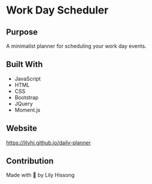# Work Day Scheduler

## Purpose
 A minimalist planner for scheduling your work day events. 

## Built With 
* JavaScript
* HTML
* CSS
* Bootstrap
* JQuery
* Moment.js

## Website
https://lilyhi.github.io/daily-planner

## Contribution
Made with 💙 by Lily Hissong 

<!-- Screenshot displaying planner:
![Screenshot of quiz start](./assets/images/daily-planner.png) -->
